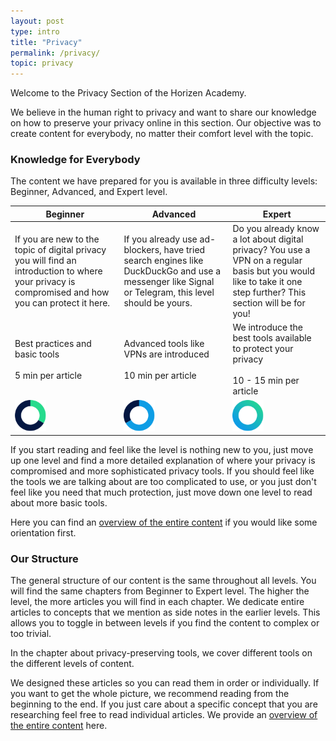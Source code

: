 ```yaml
---
layout: post
type: intro
title: "Privacy"
permalink: /privacy/
topic: privacy
---
```


Welcome to the Privacy Section of the Horizen Academy. 

We believe in the human right to privacy and want to share our knowledge on how to preserve your privacy online in this section. Our objective was to create content for everybody, no matter their comfort level with the topic.

### Knowledge for Everybody

The content we have prepared for you is available in three difficulty levels: Beginner, Advanced, and Expert level.

<table class="table table-bordered">
    <thead>
        <tr class="table-active text-center">
            <th>Beginner</th>
            <th>Advanced</th>
            <th>Expert</th>
        </tr>
    </thead>
    <tbody>
        <tr>
            <td>
                If you are new to the topic of digital privacy you will find an introduction to where your privacy is compromised and how you can protect it here.
            </td>
            <td>
                If you already use ad-blockers, have tried search engines like DuckDuckGo and use a messenger like Signal or Telegram, this level should be yours.
            </td>
            <td>
                Do you already know a lot about digital privacy? You use a VPN on a regular basis but you would like to take it one step further? This section will be for you!
            </td>
        </tr>
        <tr class="text-center">
            <td>
                Best practices and basic tools
                <br/><br/>
                5 min per article
            </td>
            <td>
                Advanced tools like VPNs are introduced
                <br/><br/>
                10 min per article
            </td>
            <td>
                We introduce the best tools available to protect your privacy
                <br/><br/>
                10 - 15 min per article
            </td>
        </tr>
        <tr>
            <td>
                <img src="/assets/img/icons/levels/beginner-2.svg" alt="Beginner" style="max-width: 50px">
            </td>
            <td>
                <img src="/assets/img/icons/levels/advanced-2.svg" alt="Advanced" style="max-width: 50px">
            </td>
            <td>
                <img src="/assets/img/icons/levels/expert-2.svg" alt="Expert" style="max-width: 50px">
            </td>
        </tr>
    </tbody>
</table>

If you start reading and feel like the level is nothing new to you, just move up one level and find a more detailed explanation of where your privacy is compromised and more sophisticated privacy tools. If you should feel like the tools we are talking about are too complicated to use, or you just don't feel like you need that much protection, just move down one level to read about more basic tools.

Here you can find an <a href="{% tl contentoverview %}#tab-privacy">overview of the entire content</a> if you would like some orientation first.

### Our Structure

The general structure of our content is the same throughout all levels. You will find the same chapters from Beginner to Expert level. The higher the level, the more articles you will find in each chapter. We dedicate entire articles to concepts that we mention as side notes in the earlier levels. This allows you to toggle in between levels if you find the content to complex or too trivial. 

In the chapter about privacy-preserving tools, we cover different tools on the different levels of content. 

We designed these articles so you can read them in order or individually. If you want to get the whole picture, we recommend reading from the beginning to the end. If you just care about a specific concept that you are researching feel free to read individual articles. We provide an <a href="{% tl contentoverview %}#tab-privacy">overview of the entire content</a> here.
